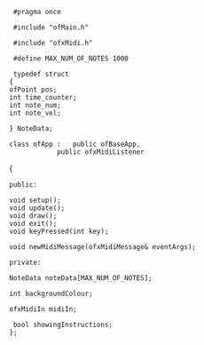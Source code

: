      #pragma once

     #include "ofMain.h"
     
     #include "ofxMidi.h"
     
     #define MAX_NUM_OF_NOTES 1000
     
     typedef struct
    {
    ofPoint pos;
    int time_counter;
    int note_num;
    int note_vel;
    
    } NoteData;
    
    class ofApp :   public ofBaseApp,
                public ofxMidiListener
   {
	
    public:
    
    void setup();
	void update();
	void draw();
	void exit();
    void keyPressed(int key);
    
    void newMidiMessage(ofxMidiMessage& eventArgs);
    
    private:
    
    NoteData noteData[MAX_NUM_OF_NOTES];
    
    int backgroundColour;
    
    ofxMidiIn midiIn;
    
     bool showingInstructions;
    };

